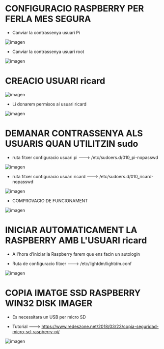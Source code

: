 # CONFIGURACIO RASPBERRY PER FERLA MES SEGURA

- Canviar la contrassenya usuari Pi

![imagen](https://user-images.githubusercontent.com/61557739/170242587-ea40e890-07c5-4990-a6d1-b84ffef2fa56.png)

- Canviar la contrassenya usuari root

![imagen](https://user-images.githubusercontent.com/61557739/170242689-90600e9a-245c-4f01-b49e-0bc537c1af6a.png)

# CREACIO USUARI ricard

![imagen](https://user-images.githubusercontent.com/61557739/170242782-16e6de78-c0d6-44af-9ab0-e55c69c6bb18.png)

- Li donarem permisos al usuari ricard

![imagen](https://user-images.githubusercontent.com/61557739/170242919-7faf8371-808d-4277-a921-1cc7b6b5d975.png)

# DEMANAR CONTRASSENYA ALS USUARIS QUAN UTILITZIN sudo

- ruta fitxer configuracio usuari pi ---> /etc/sudoers.d/010_pi-nopasswd

![imagen](https://user-images.githubusercontent.com/61557739/170243126-38afbcb4-a470-4d11-a988-822e3938919f.png)

- ruta fitxer configuracio usuari ricard ---> /etc/sudoers.d/010_ricard-nopasswd

![imagen](https://user-images.githubusercontent.com/61557739/170243227-853bc66c-8e86-4ec8-b801-f8a05901b081.png)

- COMPROVACIO DE FUNCIONAMENT

![imagen](https://user-images.githubusercontent.com/61557739/170243289-8684007f-3a66-434d-b276-72b49a742821.png)


# INICIAR AUTOMATICAMENT LA RASPBERRY AMB L'USUARI ricard

- A l'hora d'iniciar la Raspberry farem que ens facin un autologin

- Ruta de configuracio fitxer ---> /etc/lightdm/lightdm.conf

![imagen](https://user-images.githubusercontent.com/61557739/170243583-d79b8229-e1a8-4e44-8b46-36e164062ba9.png)


# COPIA IMATGE SSD RASPBERRY WIN32 DISK IMAGER

- Es necessitara un USB per micro SD

- Tutorial ---> https://www.redeszone.net/2018/03/23/copia-seguridad-micro-sd-raspberry-pi/

![imagen](https://user-images.githubusercontent.com/61557739/170245797-2b372e99-1344-470a-b36e-04f0575fb548.png)

